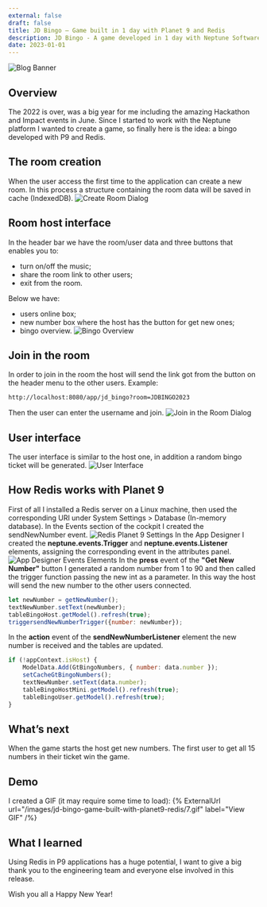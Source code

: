 ```yaml
---
external: false
draft: false
title: JD Bingo – Game built in 1 day with Planet 9 and Redis
description: JD Bingo - A game developed in 1 day with Neptune Software Open edition and Redis. 
date: 2023-01-01
---
```

![Blog Banner](/images/jd-bingo-game-built-with-planet9-redis/banner.png)

## Overview
The 2022 is over, was a big year for me including the amazing Hackathon and Impact events in June. Since I started to work with the Neptune platform I wanted to create a game, so finally here is the idea: a bingo developed with P9 and Redis.

## The room creation
When the user access the first time to the application can create a new room. In this process a structure containing the room data will be saved in cache (IndexedDB).
![Create Room Dialog](/images/jd-bingo-game-built-with-planet9-redis/1.png)

## Room host interface
In the header bar we have the room/user data and three buttons that enables you to: 
- turn on/off the music;
- share the room link to other users;
- exit from the room.

Below we have:
- users online box;
- new number box where the host has the button for get new ones;
- bingo overview. 
![Bingo Overview](/images/jd-bingo-game-built-with-planet9-redis/2.png)

## Join in the room
In order to join in the room the host will send the link got from the button on the header menu to the other users. Example:
```html
http://localhost:8080/app/jd_bingo?room=JDBINGO2023
```
Then the user can enter the username and join.
![Join in the Room Dialog](/images/jd-bingo-game-built-with-planet9-redis/3.png)

## User interface
The user interface is similar to the host one, in addition a random bingo ticket will be generated.
![User Interface](/images/jd-bingo-game-built-with-planet9-redis/4.png)

## How Redis works with Planet 9
First of all I installed a Redis server on a Linux machine, then used the corresponding URI under System Settings > Database (In-memory database).
In the Events section of the cockpit I created the sendNewNumber event.
![Redis Planet 9 Settings](/images/jd-bingo-game-built-with-planet9-redis/5.png)
In the App Designer I created the **neptune.events.Trigger** and **neptune.events.Listener** elements, assigning the corresponding event in the attributes panel.
![App Designer Events Elements](/images/jd-bingo-game-built-with-planet9-redis/6.png)
In the **press** event of the **"Get New Number"** button I generated a random number from 1 to 90 and then called the trigger function passing the new int as a parameter. In this way the host will send the new number to the other users connected.
```javascript
let newNumber = getNewNumber();
textNewNumber.setText(newNumber);
tableBingoHost.getModel().refresh(true);
triggersendNewNumberTrigger({number: newNumber});
```
In the **action** event of the **sendNewNumberListener** element the new number is received and the tables are updated.
```javascript
if (!appContext.isHost) {    
    ModelData.Add(GtBingoNumbers, { number: data.number });    
    setCacheGtBingoNumbers();
    textNewNumber.setText(data.number);    
    tableBingoHostMini.getModel().refresh(true);    
    tableBingoUser.getModel().refresh(true);
}
```

## What’s next
When the game starts the host get new numbers. The first user to get all 15 numbers in their ticket win the game.

## Demo
I created a GIF (it may require some time to load):
{% ExternalUrl url="/images/jd-bingo-game-built-with-planet9-redis/7.gif" label="View GIF" /%}

## What I learned
Using Redis in P9 applications has a huge potential, I want to give a big thank you to the engineering team and everyone else involved in this release.


Wish you all a Happy New Year!